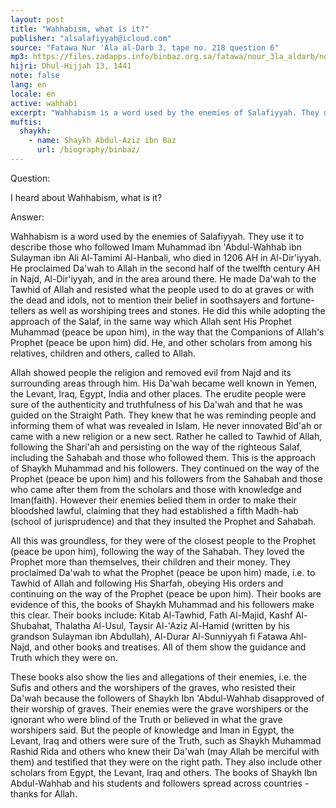 ```yaml
---
layout: post
title: "Wahhabism, what is it?"
publisher: "alsalafiyyah@icloud.com"
source: "Fatawa Nur 'Ala al-Darb 3, tape no. 218 question 6"
mp3: https://files.zadapps.info/binbaz.org.sa/fatawa/nour_3la_aldarb/nour_461/46106.mp3
hijri: Dhul-Hijjah 13, 1441
note: false
lang: en
locale: en
active: wahhabi
excerpt: "Wahhabism is a word used by the enemies of Salafiyyah. They use it to describe those who followed Imam Muhammad ibn 'Abdul-Wahhab ibn Sulayman ibn Ali Al-Tamimi Al-Hanbali, who died in 1206 AH in Al-Dir'iyyah."
muftis:
  shaykh: 
    - name: Shaykh Abdul-Aziz ibn Baz
      url: /biography/binbaz/
---
```


Question: 

I heard about Wahhabism, what is it? 

Answer: 

Wahhabism is a word used by the enemies of Salafiyyah. They use it to describe those who followed Imam Muhammad ibn 'Abdul-Wahhab ibn Sulayman ibn Ali Al-Tamimi Al-Hanbali, who died in 1206 AH in Al-Dir'iyyah. He proclaimed Da'wah to Allah in the second half of the twelfth century AH in Najd, Al-Dir'iyyah, and in the area around there. He made Da'wah to the Tawhid of Allah and resisted what the people used to do at graves or with the dead and idols, not to mention their belief in soothsayers and fortune-tellers as well as worshiping trees and stones. He did this while adopting the approach of the Salaf, in the same way which Allah sent His Prophet Muhammad (peace be upon him), in the way that the Companions of Allah's Prophet (peace be upon him) did. He, and other scholars from among his relatives, children and others, called to Allah. 

Allah showed people the religion and removed evil from Najd and its surrounding areas through him. His Da'wah became well known in Yemen, the Levant, Iraq, Egypt, India and other places. The erudite people were sure of the authenticity and truthfulness of his Da'wah and that he was guided on the Straight Path. They knew that he was reminding people and informing them of what was revealed in Islam. He never innovated Bid'ah or came with a new religion or a new sect. Rather he called to Tawhid of Allah, following the Shari'ah and persisting on the way of the righteous Salaf, including the Sahabah and those who followed them. This is the approach of Shaykh Muhammad and his followers. They continued on the way of the Prophet (peace be upon him) and his followers from the Sahabah and those who came after them from the scholars and those with knowledge and Iman(faith). However their enemies belied them in order to make their bloodshed lawful, claiming that they had established a fifth Madh-hab (school of jurisprudence) and that they insulted the Prophet and Sahabah. 

All this was groundless, for they were of the closest people to the Prophet (peace be upon him), following the way of the Sahabah. They loved the Prophet more than themselves, their children and their money. They proclaimed Da'wah to what the Prophet (peace be upon him) made, i.e. to Tawhid of Allah and following His Sharfah, obeying His orders and continuing on the way of the Prophet (peace be upon him). Their books are evidence of this, the books of Shaykh Muhammad and his followers make this clear. Their books include: Kitab Al-Tawhid, Fath Al-Majid, Kashf Al-Shubahat, Thalatha Al-Usul, Taysir Al-'Aziz Al-Hamid (written by his grandson Sulayman ibn Abdullah), Al-Durar Al-Sunniyyah fi Fatawa Ahl-Najd, and other books and treatises. All of them show the guidance and Truth which they were on. 

These books also show the lies and allegations of their enemies, i.e. the Sufis and others and the worshipers of the graves, who resisted their Da'wah because the followers of Shaykh Ibn 'Abdul-Wahhab disapproved of their worship of graves. Their enemies were the grave worshipers or the ignorant who were blind of the Truth or believed in what the grave worshipers said. But the people of knowledge and Iman in Egypt, the Levant, Iraq and others were sure of the Truth, such as Shaykh Muhammad Rashid Rida and others who knew their Da'wah (may Allah be merciful with them) and testified that they were on the right path. They also include other scholars from Egypt, the Levant, Iraq and others. The books of Shaykh Ibn Abdul-Wahhab and his students and followers spread across countries - thanks for Allah. 
